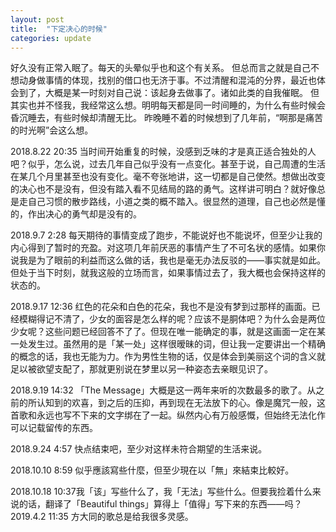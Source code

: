 ```yaml
---
layout: post
title:  "下定决心的时候"
categories: update
---
```

好久没有正常入眠了。每天的头晕似乎也和这个有关系。 但总而言之就是自己不想动身做事情的体现，找别的借口也无济于事。不过清醒和混沌的分界，最近也体会到了，大概是某一时刻对自己说：该起身去做事了。诸如此类的自我催眠。 但其实也并不怪我，我经常这么想。明明每天都是同一时间睡的，为什么有些时候会昏沉睡去，有些时候却清醒无比。 昨晚睡不着的时候想到了几年前，“啊那是痛苦的时光啊”会这么想。 


2018.8.22 20:35 当时间开始重复的时候，没感到乏味的才是真正适合独处的人吧？似乎，怎么说，过去几年自己似乎没有一点变化。甚至于说，自己周遭的生活在某几个月里甚至也没有变化。毫不夸张地讲，这一切都是自己使然。想做出改变的决心也不是没有，但没有踏入看不见结局的路的勇气。这样讲可明白？就好像总是走自己习惯的散步路线，小道之类的概不踏入。很显然的道理，自己也必然是懂的，作出决心的勇气却是没有的。 


2018.9.7 2:28 每天期待的事情变成了跑步，不能说好也不能说坏，但至少让我的内心得到了暂时的充盈。对这项几年前厌恶的事情产生了不可名状的感情。如果你说我是为了眼前的利益而这么做的话，我也是毫无办法反驳的——事实就是如此。但处于当下时刻，就我这般的立场而言，如果事情过去了，我大概也会保持这样的状态的。 


2018.9.17 12:36 红色的花朵和白色的花朵，我也不是没有梦到过那样的画面。已经模糊得记不清了，少女的面容是怎么样的呢？应该不是胴体吧？为什么会是两位少女呢？这些问题已经回答不了了。但现在唯一能确定的事，就是这画面一定在某一处发生过。虽然用的是「某一处」这样很暧昧的词，但让我一定要讲出一个精确的概念的话，我也无能为力。作为男性生物的话，仅是体会到美丽这个词的含义就足以被欲望支配了，那就更别说在梦里以另一种姿态去亲眼见识了。


 2018.9.19 14:32 「The Message」大概是这一两年来听的次数最多的歌了。从之前的所认知到的欢喜，到之后的压抑，再到现在无法放下的心。像是魔咒一般，这首歌和永远也写不下来的文字绑在了一起。纵然内心有万般感慨，但始终无法化作可以记载留传的东西。 


 2018.9.24 4:57 快点结束吧，至少对这样未符合期望的生活来说。 


 2018.10.10 8:59 似乎應該寫些什麼，但至少現在以「無」來結束比較好。 


 2018.10.18 10:37我「该」写些什么了，我「无法」写些什么。但要我捡着什么来说的话，翻译了「Beautiful things」算得上「值得」写下来的东西——吗？ 2019.4.2 11:35 方大同的歌总是给我很多灵感。